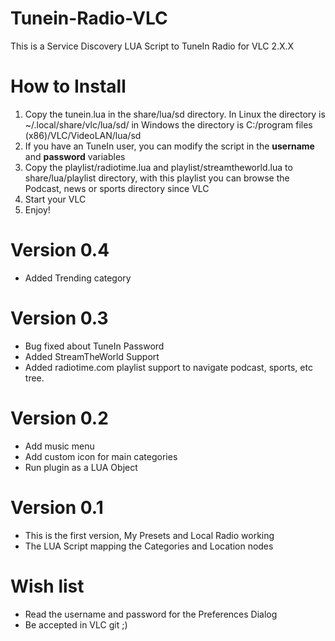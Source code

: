 Tunein-Radio-VLC
================

This is a Service Discovery LUA Script to TuneIn Radio for VLC 2.X.X

How to Install
==============

1. Copy the tunein.lua in the share/lua/sd directory. In Linux the directory is ~/.local/share/vlc/lua/sd/ in Windows the directory is C:/program files (x86)/VLC/VideoLAN/lua/sd 
2. If you have an TuneIn user, you can modify the script in the __username__ and __password__ variables
3. Copy the playlist/radiotime.lua and playlist/streamtheworld.lua to share/lua/playlist directory, with this playlist you can browse the Podcast, news or sports directory since VLC
4. Start your VLC 
5. Enjoy!

Version 0.4
===========
* Added Trending category

Version 0.3
===========
* Bug fixed about TuneIn Password
* Added StreamTheWorld Support
* Added radiotime.com playlist support to navigate podcast, sports, etc tree.

Version 0.2
===========
* Add music menu
* Add custom icon for main categories
* Run plugin as a LUA Object

Version 0.1
===========
* This is the first version, My Presets and Local Radio working
* The LUA Script mapping the Categories and Location nodes

Wish list
=========
* Read the username and password for the Preferences Dialog
* Be accepted in VLC git ;)
